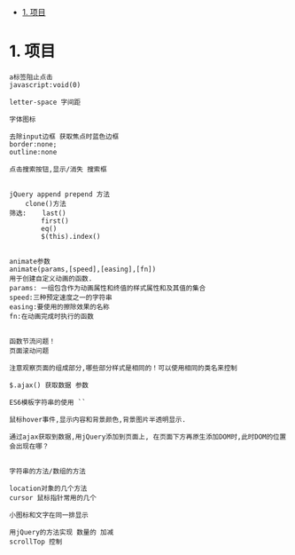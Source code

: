 <!-- TOC -->

- [1. 项目](#1-项目)

<!-- /TOC -->

# 1. 项目

    a标签阻止点击
    javascript:void(0)

    letter-space 字间距

    字体图标

    去除input边框 获取焦点时蓝色边框
    border:none;
    outline:none

    点击搜索按钮,显示/消失 搜索框


    jQuery append prepend 方法
        clone()方法
    筛选:    last()
            first()
            eq()
            $(this).index()
            
            
    animate参数
    animate(params,[speed],[easing],[fn])
    用于创建自定义动画的函数.
    params: 一组包含作为动画属性和终值的样式属性和及其值的集合
    speed:三种预定速度之一的字符串
    easing:要使用的擦除效果的名称
    fn:在动画完成时执行的函数
    

    函数节流问题！
    页面滚动问题

    注意观察页面的组成部分,哪些部分样式是相同的！可以使用相同的类名来控制

    $.ajax() 获取数据 参数

    ES6模板字符串的使用 ``

    鼠标hover事件,显示内容和背景颜色,背景图片半透明显示.

    通过ajax获取到数据,用jQuery添加到页面上, 在页面下方再原生添加DOM时,此时DOM的位置会出现在哪？


    字符串的方法/数组的方法

    location对象的几个方法
    cursor 鼠标指针常用的几个

    小图标和文字在同一排显示

    用jQuery的方法实现 数量的 加减
    scrollTop 控制
    
    